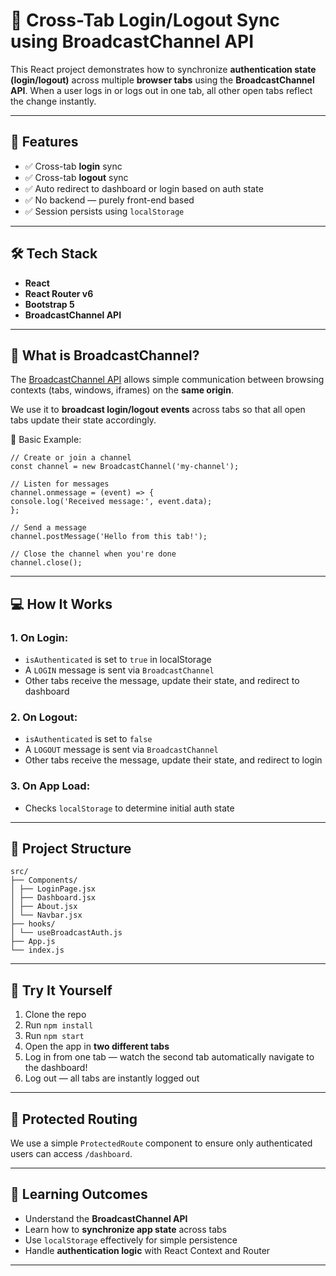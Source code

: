 # 🔐 Cross-Tab Login/Logout Sync using BroadcastChannel API

This React project demonstrates how to synchronize **authentication state (login/logout)** across multiple **browser tabs** using the **BroadcastChannel API**. When a user logs in or logs out in one tab, all other open tabs reflect the change instantly.

---

## 🚀 Features

- ✅ Cross-tab **login** sync
- ✅ Cross-tab **logout** sync
- ✅ Auto redirect to dashboard or login based on auth state
- ✅ No backend — purely front-end based
- ✅ Session persists using `localStorage`

---

## 🛠️ Tech Stack

- **React**
- **React Router v6**
- **Bootstrap 5**
- **BroadcastChannel API**

---

## 📡 What is BroadcastChannel?

The [BroadcastChannel API](https://developer.mozilla.org/en-US/docs/Web/API/BroadcastChannel) allows simple communication between browsing contexts (tabs, windows, iframes) on the **same origin**.

We use it to **broadcast login/logout events** across tabs so that all open tabs update their state accordingly.

📌 Basic Example:

    // Create or join a channel
    const channel = new BroadcastChannel('my-channel');

    // Listen for messages
    channel.onmessage = (event) => {
    console.log('Received message:', event.data);
    };

    // Send a message
    channel.postMessage('Hello from this tab!');

    // Close the channel when you're done
    channel.close();

---

## 💻 How It Works

### 1. On Login:

- `isAuthenticated` is set to `true` in localStorage
- A `LOGIN` message is sent via `BroadcastChannel`
- Other tabs receive the message, update their state, and redirect to dashboard

### 2. On Logout:

- `isAuthenticated` is set to `false`
- A `LOGOUT` message is sent via `BroadcastChannel`
- Other tabs receive the message, update their state, and redirect to login

### 3. On App Load:

- Checks `localStorage` to determine initial auth state

---

## 📂 Project Structure

    src/
    ├── Components/
    │ ├── LoginPage.jsx
    │ ├── Dashboard.jsx
    │ ├── About.jsx
    │ └── Navbar.jsx
    ├── hooks/
    │ └── useBroadcastAuth.js
    ├── App.js
    └── index.js

---

## 🧪 Try It Yourself

1. Clone the repo
2. Run `npm install`
3. Run `npm start`
4. Open the app in **two different tabs**
5. Log in from one tab — watch the second tab automatically navigate to the dashboard!
6. Log out — all tabs are instantly logged out

---

## 🔐 Protected Routing

We use a simple `ProtectedRoute` component to ensure only authenticated users can access `/dashboard`.

---

## 🧠 Learning Outcomes

- Understand the **BroadcastChannel API**
- Learn how to **synchronize app state** across tabs
- Use `localStorage` effectively for simple persistence
- Handle **authentication logic** with React Context and Router

---
